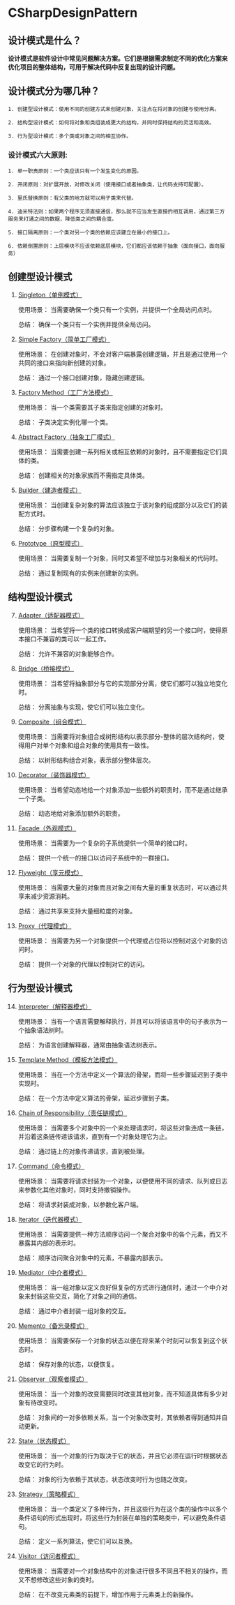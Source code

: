 # CSharpDesignPattern
## 设计模式是什么？

**设计模式是软件设计中常见问题解决方案。它们是根据需求制定不同的优化方案来优化项目的整体结构，可用于解决代码中反复出现的设计问题。**

## 设计模式分为哪几种？

    1. 创建型设计模式：使用不同的创建方式来创建对象，关注点在将对象的创建与使用分离。

    2. 结构型设计模式：如何将对象和类组装成更大的结构，并同时保持结构的灵活和高效。

    3. 行为型设计模式：多个类或对象之间的相互协作。

### 设计模式六大原则:

    1. 单一职责原则：一个类应该只有一个发生变化的原因。

    2. 开闭原则：对扩展开放，对修改关闭（使用接口或者抽象类，让代码支持可配置）。

    3. 里氏替换原则：有父类的地方就可以用子类来代替。

    4. 迪米特法则：如果两个程序无须直接通信，那么就不应当发生直接的相互调用，通过第三方服务来打通之间的数据，降低类之间的耦合度。

    5. 接口隔离原则：一个类对另一个类的依赖应该建立在最小的接口上。

    6. 依赖倒置原则：上层模块不应该依赖底层模块，它们都应该依赖于抽象（面向接口，面向服务）

## 创建型设计模式
1. [Singleton（单例模式）](https://github.com/Gjts/CSharpDesignPattern/tree/main/Src/01Singleton)

    使用场景： 当需要确保一个类只有一个实例，并提供一个全局访问点时。

    总结： 确保一个类只有一个实例并提供全局访问。
		

2. [Simple Factory（简单工厂模式）](https://github.com/Gjts/CSharpDesignPattern/tree/main/Src/02SimpleFactory)

    使用场景： 在创建对象时，不会对客户端暴露创建逻辑，并且是通过使用一个共同的接口来指向新创建的对象。

    总结： 通过一个接口创建对象，隐藏创建逻辑。
	

3. [Factory Method（工厂方法模式）](https://github.com/Gjts/CSharpDesignPattern/tree/main/Src/03FactoryMethod)

    使用场景： 当一个类需要其子类来指定创建的对象时。

    总结： 子类决定实例化哪一个类。

4. [Abstract Factory（抽象工厂模式）](https://github.com/Gjts/CSharpDesignPattern/tree/main/Src/04AbstractFactory)

    使用场景： 当需要创建一系列相关或相互依赖的对象时，且不需要指定它们具体的类。

    总结： 创建相关的对象家族而不需指定具体类。

5. [Builder（建造者模式）](https://github.com/Gjts/CSharpDesignPattern/tree/main/Src/05Builder)

    使用场景： 当创建复杂对象的算法应该独立于该对象的组成部分以及它们的装配方式时。

    总结： 分步骤构建一个复杂的对象。

6. [Prototype（原型模式）](https://github.com/Gjts/CSharpDesignPattern/tree/main/Src/06Prototype)

    使用场景： 当需要复制一个对象，同时又希望不增加与对象相关的代码时。
    
    总结： 通过复制现有的实例来创建新的实例。
 
## 结构型设计模式
7. [Adapter（适配器模式）](https://github.com/Gjts/CSharpDesignPattern/tree/main/Src/07Adapter)

    使用场景： 当希望将一个类的接口转换成客户端期望的另一个接口时，使得原本接口不兼容的类可以一起工作。
	
    总结： 允许不兼容的对象能够合作。

8. [Bridge（桥接模式）](https://github.com/Gjts/CSharpDesignPattern/tree/main/Src/08Bridge)

    使用场景： 当希望将抽象部分与它的实现部分分离，使它们都可以独立地变化时。
	
    总结： 分离抽象与实现，使它们可以独立变化。

9. [Composite（组合模式）](https://github.com/Gjts/CSharpDesignPattern/tree/main/Src/09Compsite)

    使用场景： 当需要将对象组合成树形结构以表示部分-整体的层次结构时，使得用户对单个对象和组合对象的使用具有一致性。
	
    总结： 以树形结构组合对象，表示部分整体层次。

10. [Decorator（装饰器模式）](https://github.com/Gjts/CSharpDesignPattern/tree/main/Src/10Decorator)

    使用场景： 当希望动态地给一个对象添加一些额外的职责时，而不是通过继承一个子类。
	
    总结： 动态地给对象添加额外的职责。

11. [Facade（外观模式）](https://github.com/Gjts/CSharpDesignPattern/tree/main/Src/11Facade)

    使用场景： 当需要为一个复杂的子系统提供一个简单的接口时。
	
    总结： 提供一个统一的接口以访问子系统中的一群接口。

12. [Flyweight（享元模式）](https://github.com/Gjts/CSharpDesignPattern/tree/main/Src/12Flyweight)

    使用场景： 当需要大量的对象而且对象之间有大量的重复状态时，可以通过共享来减少资源消耗。
	
    总结： 通过共享来支持大量细粒度的对象。

13. [Proxy（代理模式）](https://github.com/Gjts/CSharpDesignPattern/tree/main/Src/13Proxy)

    使用场景： 当需要为另一个对象提供一个代理或占位符以控制对这个对象的访问时。
	
    总结： 提供一个对象的代理以控制对它的访问。

## 行为型设计模式

14. [Interpreter（解释器模式）](https://github.com/Gjts/CSharpDesignPattern/tree/main/Src/14Interpreter)

    使用场景： 当有一个语言需要解释执行，并且可以将该语言中的句子表示为一个抽象语法树时。
	
    总结： 为语言创建解释器，通常由抽象语法树表示。

15. [Template Method（模板方法模式）](https://github.com/Gjts/CSharpDesignPattern/tree/main/Src/15Template)

    使用场景： 当在一个方法中定义一个算法的骨架，而将一些步骤延迟到子类中实现时。
	
    总结： 在一个方法中定义算法的骨架，延迟步骤到子类。

16. [Chain of Responsibility（责任链模式）](https://github.com/Gjts/CSharpDesignPattern/tree/main/Src/16Respon)

    使用场景： 当需要多个对象中的一个来处理请求时，将这些对象连成一条链，并沿着这条链传递该请求，直到有一个对象处理它为止。
	
    总结： 通过链上的对象传递请求，直到被处理。

17. [Command（命令模式）](https://github.com/Gjts/CSharpDesignPattern/tree/main/Src/17Command)

    使用场景： 当需要将请求封装为一个对象，以便使用不同的请求、队列或日志来参数化其他对象时，同时支持撤销操作。
	
    总结： 将请求封装成对象，以参数化客户端。

18. [Iterator（迭代器模式）](https://github.com/Gjts/CSharpDesignPattern/tree/main/Src/18Iterator)

    使用场景： 当需要提供一种方法顺序访问一个聚合对象中的各个元素，而又不暴露其内部的表示时。
	
    总结： 顺序访问聚合对象中的元素，不暴露内部表示。

19. [Mediator（中介者模式）](https://github.com/Gjts/CSharpDesignPattern/tree/main/Src/19Mediator)

    使用场景： 当一组对象以定义良好但复杂的方式进行通信时，通过一个中介对象来封装这些交互，简化了对象之间的通信。
	
    总结： 通过中介者封装一组对象的交互。

20. [Memento（备忘录模式）](https://github.com/Gjts/CSharpDesignPattern/tree/main/Src/20Memento)

    使用场景： 当需要保存一个对象的状态以便在将来某个时刻可以恢复到这个状态时。
	
    总结： 保存对象的状态，以便恢复。

21. [Observer（观察者模式）](https://github.com/Gjts/CSharpDesignPattern/tree/main/Src/21Observer)

    使用场景： 当一个对象的改变需要同时改变其他对象，而不知道具体有多少对象有待改变时。
	
    总结： 对象间的一对多依赖关系，当一个对象改变时，其依赖者得到通知并自动更新。

22. [State（状态模式）](https://github.com/Gjts/CSharpDesignPattern/tree/main/Src/22State)

    使用场景： 当一个对象的行为取决于它的状态，并且它必须在运行时根据状态改变它的行为时。
	
    总结： 对象的行为依赖于其状态，状态改变时行为也随之改变。

23. [Strategy（策略模式）](https://github.com/Gjts/CSharpDesignPattern/tree/main/Src/23Strategy)

    使用场景： 当一个类定义了多种行为，并且这些行为在这个类的操作中以多个条件语句的形式出现时，将这些行为封装在单独的策略类中，可以避免条件语句。
	
    总结： 定义一系列算法，使它们可以互换。

24. [Visitor（访问者模式）](https://github.com/Gjts/CSharpDesignPattern/tree/main/Src/24Visitor)

    使用场景： 当需要对一个对象结构中的对象进行很多不同且不相关的操作，而又不想修改这些对象的类时。
	
    总结： 在不改变元素类的前提下，增加作用于元素类上的新操作。

